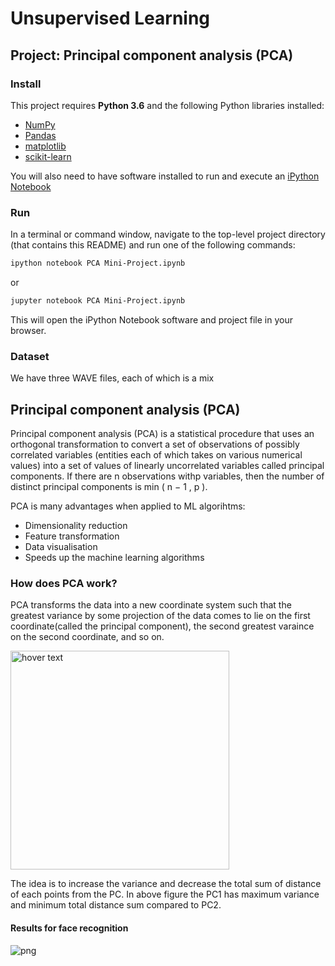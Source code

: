 # Unsupervised Learning
## Project: Principal component analysis (PCA)

### Install

This project requires **Python 3.6** and the following Python libraries installed:

- [NumPy](http://www.numpy.org/)
- [Pandas](http://pandas.pydata.org)
- [matplotlib](http://matplotlib.org/)
- [scikit-learn](http://scikit-learn.org/stable/)

You will also need to have software installed to run and execute an [iPython Notebook](http://ipython.org/notebook.html)

### Run

In a terminal or command window, navigate to the top-level project directory (that contains this README) and run one of the following commands:

```bash
ipython notebook PCA Mini-Project.ipynb
```

or

```bash
jupyter notebook PCA Mini-Project.ipynb
```
This will open the iPython Notebook software and project file in your browser.

### Dataset

We have three WAVE files, each of which is a mix

## Principal component analysis (PCA)

Principal component analysis (PCA) is a statistical procedure that uses an orthogonal transformation to convert a set of observations of possibly correlated variables (entities each of which takes on various numerical values) into a set of values of linearly uncorrelated variables called principal components. If there are n observations withp variables, then the number of distinct principal components is min ( n − 1 , p ).

PCA is many advantages when applied to ML algorihtms:

* Dimensionality reduction
* Feature transformation
* Data visualisation
* Speeds up the machine learning algorithms

### How does PCA work?

PCA transforms the data into a new coordinate system such that the greatest variance by some projection of the data comes to lie on the first coordinate(called the principal component), the second greatest varaince on the second coordinate, and so on.

<img src="https://github.com/shashank136/Face-detection-using-PCA/blob/master/pca.png" width="350" title="hover text">

The idea is to increase the variance and decrease the total sum of distance of each points from the PC. In above figure the PC1 has maximum variance and minimum total distance sum compared to PC2.

#### Results for face recognition

![png](https://github.com/shashank136/Face-detection-using-PCA/blob/master/result.png)